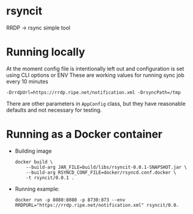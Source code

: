 # rsyncit

RRDP -> rsync simple tool

# Running locally

At the moment config file is intentionally left out and configuration is set using CLI options or ENV
These are working values for running sync job every 10 minutes
```-
-DrrdpUrl=https://rrdp.ripe.net/notification.xml -DrsyncPath=/tmp 
```
There are other parameters in `AppConfig` class, but they have reasonable defaults and not necessary for testing.
    
# Running as a Docker container
* Building image
    
    ```
    docker build \ 
        --build-arg JAR_FILE=build/libs/rsyncit-0.0.1-SNAPSHOT.jar \
        --build-arg RSYNCD_CONF_FILE=docker/rsyncd.conf.docker \
        -t rsyncit/0.0.1 .
    ```
    
* Running example:
    
    `docker run -p 8080:8080 -p 8730:873 --env RRDPURL="https://rrdp.ripe.net/notification.xml" rsyncit/0.0.`
